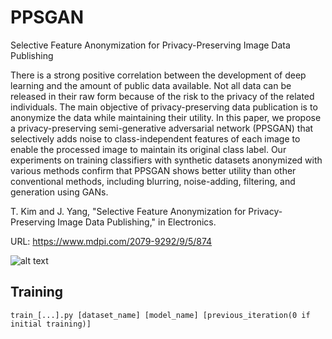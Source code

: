 # PPSGAN
Selective Feature Anonymization for Privacy-Preserving Image Data Publishing

There is a strong positive correlation between the development of deep learning and the amount of public data available. Not all data can be released in their raw form because of the risk to the privacy of the related individuals. The main objective of privacy-preserving data publication is to anonymize the data while maintaining their utility. In this paper, we propose a privacy-preserving semi-generative adversarial network (PPSGAN) that selectively adds noise to class-independent features of each image to enable the processed image to maintain its original class label. Our experiments on training classifiers with synthetic datasets anonymized with various methods confirm that PPSGAN shows better utility than other conventional methods, including blurring, noise-adding, filtering, and generation using GANs.

T. Kim and J. Yang, "Selective Feature Anonymization for Privacy-Preserving Image Data Publishing," in Electronics.

URL: https://www.mdpi.com/2079-9292/9/5/874

![alt text](https://github.com/tgisaturday/PPSGAN/blob/master/figure1.png)

## Training

```
train_[...].py [dataset_name] [model_name] [previous_iteration(0 if initial training)]
```

